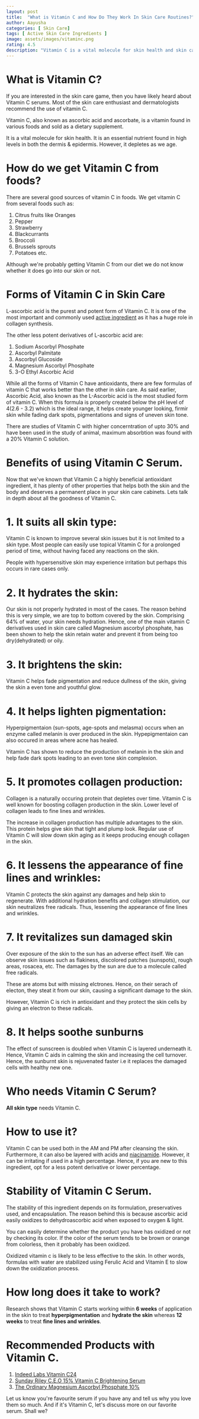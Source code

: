 ```yaml
---
layout: post
title:  "What is Vitamin C and How Do They Work In Skin Care Routines?"
author: Aayusha
categories: [ Skin Care]
tags: [ Active Skin Care Ingredients ]
image: assets/images/vitaminc.png
rating: 4.5
description: "Vitamin C is a vital molecule for skin health and skin care routine. The antioxidant properties of vitamin C improve the efficiency of sunscreen. It is layered underneath it to help prevent and treat ultraviolet (UV)-induced photodamage."
---
```


# What is Vitamin C?

If you are interested in the skin care game, then you have likely heard about Vitamin C serums. Most of the skin care enthusiast and dermatologists recommend
the use of vitamin C. 

Vitamin C, also known as ascorbic acid and ascorbate, is a vitamin found in various foods and sold as a dietary supplement.

It is a vital molecule for skin health. It is an essential nutrient found in high levels in both the dermis & epidermis. However, it depletes as we age.


# How do we get Vitamin C from foods?
There are several good sources of vitamin C in foods. We get vitamin C from several foods such as:
1. Citrus fruits like Oranges
2. Pepper
3. Strawberry
4. Blackcurrants
5. Broccoli
6. Brussels sprouts
7. Potatoes etc.

Although we're probably getting Vitamin C from our diet we do not know whether it does go into our skin or not.

# Forms of Vitamin C in Skin Care
L-ascorbic acid is the purest and potent form of Vitamin C. It is one of the most important and commonly used <a href="https://www.sheenycare.com/active-ingredients-for-skin-care/" rel="dofollow" target="_blank">active ingredient</a> as it has a huge role in collagen synthesis.

The other less potent derivatives of L-ascorbic acid are:
1. Sodium Ascorbyl Phosphate
2. Ascorbyl Palmitate
3. Ascorbyl Glucoside
4. Magnesium Ascorbyl Phosphate
5. 3-O Ethyl Ascorbic Acid

While all the forms of Vitamin C have antioxidants, there are few formulas of vitamin C that works better than the other in skin care.
As said earlier, Ascorbic Acid, also known as the L-Ascorbic acid is the most studied form of vitamin C. When this formula is properly created below the pH level of 4(2.6 - 3.2) which is the ideal range, it helps create younger looking, firmir skin while fading dark spots, pigmentations and signs of uneven skin tone.

There are studies of Vitamin C with higher concerntration of upto 30% and have been used in the study of animal, maximum absorbtion was found with a 20% Vitamin C solution.

# Benefits of using Vitamin C Serum.
Now that we've known that Vitamin C a highly beneficial antioxidant ingredient, it has plenty of other properties that helps both the skin and the body and deserves a permanent place in your skin care cabinets. Lets talk in depth about all the goodness of Vitamin C.

# 1. It suits all skin type:
Vitamin C is known to improve several skin issues but it is not limited to a skin type. Most people can easily use topical Vitamin C for a prolonged period of time, without having faced any reactions on the skin.

People with hypersensitive skin may experience irritation but perhaps this occurs in rare cases only.

# 2. It hydrates the skin:
Our skin is not properly hydrated in most of the cases. The reason behind this is very simple, we are top to bottom covered by the skin. Comprising 64% of water, your skin needs hydration.
Hence, one of the main vitamin C derivatives used in skin care called Magnesium ascorbyl phosphate, has been shown to help the skin retain water and prevent it from being too dry(dehydrated) or oily.

# 3. It brightens the skin:
Vitamin C helps fade pigmentation and reduce dullness of the skin, giving the skin a even tone and youthful glow.

# 4. It helps lighten pigmentation:
Hyperpigmentaion (sun-spots, age-spots and melasma) occurs when an enzyme called <a href="https://www.webmd.com/a-to-z-guides/what-is-melanin" target="_blank" rel="nofollow"></a>melanin is over produced in the skin. Hypepigmentaion can also occured in areas where acne has healed.

Vitamin C has shown to reduce the production of melanin in the skin and help fade dark spots leading to an even tone skin complexion.

# 5. It promotes collagen production:
Collagen is a naturally occuring protein that depletes over time. Vitamin C is well known for boosting collagen production in the skin. Lower level of collagen leads to fine lines and wrinkles.

The increase in collagen production has multiple advantages to the skin. This protein helps give skin that tight and plump look. Regular use of Vitamin C will slow down skin aging as it keeps producing enough collagen in the skin.

# 6. It lessens the appearance of fine lines and wrinkles:
Vitamin C protects the skin against any damages and help skin to regenerate. With additional hydration benefits and collagen stimulation, our skin neutralizes free radicals. Thus, lessening the appearance of fine lines and wrinkles.

# 7. It revitalizes sun damaged skin
Over exposure of the skin to the sun has an adverse effect itself. We can observe skin issues such as flakiness, discolored patches (sunspots), rough areas, rosacea, etc. The damages by the sun are due to a molecule called free radicals. 

These are atoms but with missing elctrones. Hence, on their serach of electon, they steat it from our skin, causing a significant damage to the skin.

However, Vitamin C is rich in antioxidant and they protect the skin cells by giving an electron to these radicals.

# 8. It helps soothe sunburns
The effect of sunscreen is doubled when Vitamin C is layered underneath it. Hence, Vitamin C aids in calming the skin and increasing the cell turnover. Hence, the sunburnt skin is rejuvenated faster i.e it replaces the damaged cells with healthy new one.

# Who needs Vitamin C Serum?
**All skin type** needs Vitamin C. 

# How to use it?
Vitamin C can be used both in the AM and PM after cleansing the skin. Furthermore, it can also be layered with acids and <a href="https://www.sheenycare.com/what-is-niacinamide/" target="_blank">niacinamide</a>.
However, it can be irritating if used in a high percentage. Hence, if you are new to this ingredient, opt for a less potent derivative or lower percentage.

# Stability of Vitamin C Serum.
The stability of this ingredient depends on its formulation, preservatives used, and encapsulation. The reason behind this is because ascorbic acid easily oxidizes to dehydroascorbic acid when exposed to oxygen & light.

You can easily determine whether the product you have has oxidized or not by checking its color. If the color of the serum tends to be brown or orange from colorless, then it probably has been oxidized.

Oxidized vitamin c is likely to be less effective to the skin. In other words, formulas with water are stabilized using Ferulic Acid and Vitamin E to slow down the oxidization process. 

# How long does it take to work?
Research shows that Vitamin C starts working within **6 weeks** of application in the skin to treat **hyperpigmentation** and **hydrate the skin** whereas **12 weeks** to treat **fine lines and wrinkles**.

# Recommended Products with Vitamin C.

1. <a href="https://indeedlabs.com/shop/vitamin-c24-s/" rel="nofollow" target="_blank">Indeed Labs Vitamin C24</a>
2. <a href="https://sundayriley.com/products/ceo-vitamin-c-brightening-serum" rel="nofollow" target="_blank">Sunday Riley C.E.O 15% Vitamin C Brightening Serum</a>
3. <a href="https://theordinary.deciem.com/product/rdn-magnesium-ascorbyl-phosphate-10pct-30ml?redir=1" rel="nofollow" target="_blank">The Ordinary Magnesium Ascorbyl Phosphate 10%</a>

Let us know you're favourite serum if you have any and tell us why you love them so much. And if it's Vitamin C, let's discuss more on our favorite serum. Shall we?